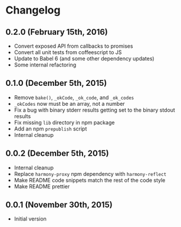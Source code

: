 # Changelog

## 0.2.0 (February 15th, 2016)

- Convert exposed API from callbacks to promises
- Convert all unit tests from coffeescript to JS
- Update to Babel 6 (and some other dependency updates)
- Some internal refactoring

## 0.1.0 (December 5th, 2015)

- Remove `bake()`, `_okCode`, `_ok_code`, and `_ok_codes`
- `_okCodes` now must be an array, not a number
- Fix a bug with binary stderr results getting set to the binary stdout results
- Fix missing `lib` directory in npm package
- Add an npm `prepublish` script
- Internal cleanup

## 0.0.2 (December 5th, 2015)

- Internal cleanup
- Replace `harmony-proxy` npm dependency with `harmony-reflect`
- Make README code snippets match the rest of the code style
- Make README prettier

## 0.0.1 (November 30th, 2015)

- Initial version
